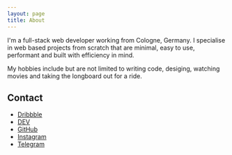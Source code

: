 ```yaml
---
layout: page
title: About
---
```


I'm a full-stack web developer working from Cologne, Germany. I specialise in web based projects from scratch that are minimal, easy to use, performant and built with efficiency in mind.

My hobbies include but are not limited to writing code, desiging, watching movies and taking the longboard out for a ride.

## Contact
* [Dribbble](https://dribbble.com/stephfh)
* [DEV](https://dev.to/stephanie)
* [GitHub](https://github.com/stephfh)
* [Instagram](https://instagram.com/stephfh_)
* [Telegram](https://telegram.me/Stephfh)
